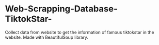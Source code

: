 # Web-Scrapping-Database-TiktokStar-
Collect data from website to get the information of famous tiktokstar in the website. Made with BeautifulSoup library.
